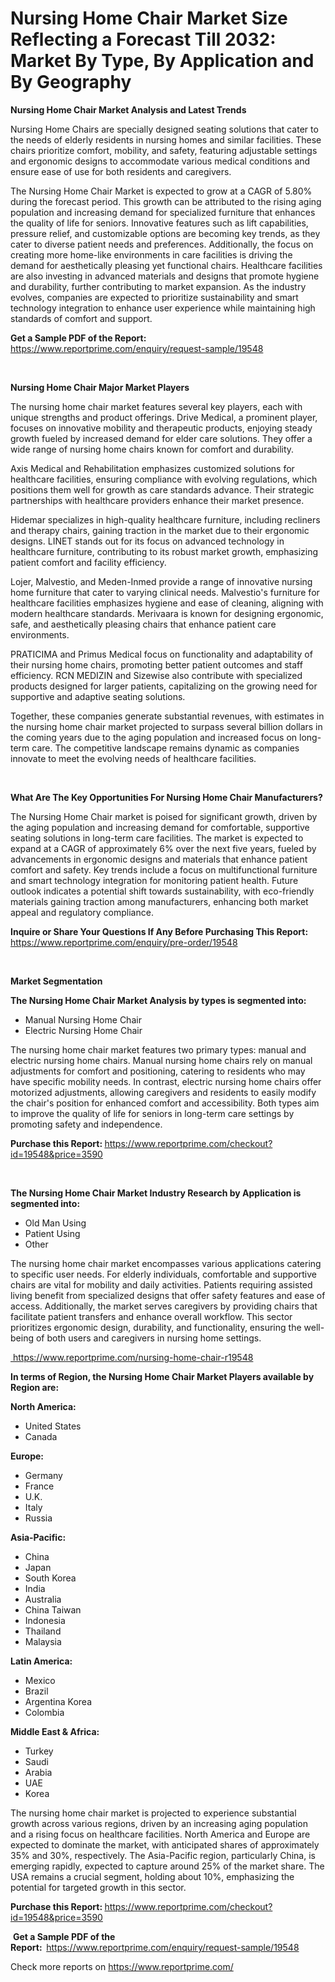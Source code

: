 <p><h1>Nursing Home Chair Market Size Reflecting a Forecast Till 2032: Market By Type, By Application and By Geography</h1></p><p><strong>Nursing Home Chair Market Analysis and Latest Trends</strong></p>
<p><p>Nursing Home Chairs are specially designed seating solutions that cater to the needs of elderly residents in nursing homes and similar facilities. These chairs prioritize comfort, mobility, and safety, featuring adjustable settings and ergonomic designs to accommodate various medical conditions and ensure ease of use for both residents and caregivers. </p><p>The Nursing Home Chair Market is expected to grow at a CAGR of 5.80% during the forecast period. This growth can be attributed to the rising aging population and increasing demand for specialized furniture that enhances the quality of life for seniors. Innovative features such as lift capabilities, pressure relief, and customizable options are becoming key trends, as they cater to diverse patient needs and preferences. Additionally, the focus on creating more home-like environments in care facilities is driving the demand for aesthetically pleasing yet functional chairs. Healthcare facilities are also investing in advanced materials and designs that promote hygiene and durability, further contributing to market expansion. As the industry evolves, companies are expected to prioritize sustainability and smart technology integration to enhance user experience while maintaining high standards of comfort and support.</p></p>
<p><strong>Get a Sample PDF of the Report:&nbsp;</strong> <a href="https://www.reportprime.com/enquiry/request-sample/19548?utm_campaign=3264&utm_medium=2&utm_source=Github&utm_content=ia&utm_term=19032025&utm_id=nursing-home-chair">https://www.reportprime.com/enquiry/request-sample/19548</a></p>
<p>&nbsp;</p>
<p><strong>Nursing Home Chair Major Market Players</strong></p>
<p><p>The nursing home chair market features several key players, each with unique strengths and product offerings. Drive Medical, a prominent player, focuses on innovative mobility and therapeutic products, enjoying steady growth fueled by increased demand for elder care solutions. They offer a wide range of nursing home chairs known for comfort and durability. </p><p>Axis Medical and Rehabilitation emphasizes customized solutions for healthcare facilities, ensuring compliance with evolving regulations, which positions them well for growth as care standards advance. Their strategic partnerships with healthcare providers enhance their market presence.</p><p>Hidemar specializes in high-quality healthcare furniture, including recliners and therapy chairs, gaining traction in the market due to their ergonomic designs. LINET stands out for its focus on advanced technology in healthcare furniture, contributing to its robust market growth, emphasizing patient comfort and facility efficiency.</p><p>Lojer, Malvestio, and Meden-Inmed provide a range of innovative nursing home furniture that cater to varying clinical needs. Malvestio's furniture for healthcare facilities emphasizes hygiene and ease of cleaning, aligning with modern healthcare standards. Merivaara is known for designing ergonomic, safe, and aesthetically pleasing chairs that enhance patient care environments.</p><p>PRATICIMA and Primus Medical focus on functionality and adaptability of their nursing home chairs, promoting better patient outcomes and staff efficiency. RCN MEDIZIN and Sizewise also contribute with specialized products designed for larger patients, capitalizing on the growing need for supportive and adaptive seating solutions.</p><p>Together, these companies generate substantial revenues, with estimates in the nursing home chair market projected to surpass several billion dollars in the coming years due to the aging population and increased focus on long-term care. The competitive landscape remains dynamic as companies innovate to meet the evolving needs of healthcare facilities.</p></p>
<p>&nbsp;</p>
<p><strong>What Are The Key Opportunities For Nursing Home Chair Manufacturers?</strong></p>
<p><p>The Nursing Home Chair market is poised for significant growth, driven by the aging population and increasing demand for comfortable, supportive seating solutions in long-term care facilities. The market is expected to expand at a CAGR of approximately 6% over the next five years, fueled by advancements in ergonomic designs and materials that enhance patient comfort and safety. Key trends include a focus on multifunctional furniture and smart technology integration for monitoring patient health. Future outlook indicates a potential shift towards sustainability, with eco-friendly materials gaining traction among manufacturers, enhancing both market appeal and regulatory compliance.</p></p>
<p><strong>Inquire or Share Your Questions If Any Before Purchasing This Report:</strong> <a href="https://www.reportprime.com/enquiry/pre-order/19548?utm_campaign=3264&utm_medium=2&utm_source=Github&utm_content=ia&utm_term=19032025&utm_id=nursing-home-chair">https://www.reportprime.com/enquiry/pre-order/19548</a></p>
<p>&nbsp;</p>
<p><strong>Market Segmentation</strong></p>
<p><strong>The Nursing Home Chair Market Analysis by types is segmented into:</strong></p>
<p><ul><li>Manual Nursing Home Chair</li><li>Electric Nursing Home Chair</li></ul></p>
<p><p>The nursing home chair market features two primary types: manual and electric nursing home chairs. Manual nursing home chairs rely on manual adjustments for comfort and positioning, catering to residents who may have specific mobility needs. In contrast, electric nursing home chairs offer motorized adjustments, allowing caregivers and residents to easily modify the chair's position for enhanced comfort and accessibility. Both types aim to improve the quality of life for seniors in long-term care settings by promoting safety and independence.</p></p>
<p><strong>Purchase this Report:&nbsp;</strong><a href="https://www.reportprime.com/checkout?id=19548&price=3590&utm_campaign=3264&utm_medium=2&utm_source=Github&utm_content=ia&utm_term=19032025&utm_id=nursing-home-chair">https://www.reportprime.com/checkout?id=19548&price=3590</a></p>
<p>&nbsp;</p>
<p><strong>The Nursing Home Chair Market Industry Research by Application is segmented into:</strong></p>
<p><ul><li>Old Man Using</li><li>Patient Using</li><li>Other</li></ul></p>
<p><p>The nursing home chair market encompasses various applications catering to specific user needs. For elderly individuals, comfortable and supportive chairs are vital for mobility and daily activities. Patients requiring assisted living benefit from specialized designs that offer safety features and ease of access. Additionally, the market serves caregivers by providing chairs that facilitate patient transfers and enhance overall workflow. This sector prioritizes ergonomic design, durability, and functionality, ensuring the well-being of both users and caregivers in nursing home settings.</p></p>
<p><a href="https://www.reportprime.com/nursing-home-chair-r19548?utm_campaign=3264&utm_medium=2&utm_source=Github&utm_content=ia&utm_term=19032025&utm_id=nursing-home-chair">&nbsp;https://www.reportprime.com/nursing-home-chair-r19548</a></p>
<p><strong>In terms of Region, the Nursing Home Chair Market Players available by Region are:</strong></p>
<p>
    <p> <strong> North America: </strong>
        <ul>
            <li>United States</li>
            <li>Canada</li>
        </ul>
        </p> 
    <p> <strong> Europe: </strong>
        <ul>
            <li>Germany</li>
            <li>France</li>
            <li>U.K.</li>
            <li>Italy</li>
            <li>Russia</li>
        </ul>
        </p> 
    <p> <strong> Asia-Pacific: </strong>
        <ul>
            <li>China</li>
            <li>Japan</li>
            <li>South Korea</li>
            <li>India</li>
            <li>Australia</li>
            <li>China Taiwan</li>
            <li>Indonesia</li>
            <li>Thailand</li>
            <li>Malaysia</li>
        </ul>
        </p> 
    <p> <strong> Latin America: </strong>
        <ul>
            <li>Mexico</li>
            <li>Brazil</li>
            <li>Argentina Korea</li>
            <li>Colombia</li>
        </ul>
        </p> 
    <p> <strong> Middle East & Africa: </strong>
        <ul>
            <li>Turkey</li>
            <li>Saudi</li>
            <li>Arabia</li>
            <li>UAE</li>
            <li>Korea</li>
        </ul>
    </p>
    </p>
<p><p>The nursing home chair market is projected to experience substantial growth across various regions, driven by an increasing aging population and a rising focus on healthcare facilities. North America and Europe are expected to dominate the market, with anticipated shares of approximately 35% and 30%, respectively. The Asia-Pacific region, particularly China, is emerging rapidly, expected to capture around 25% of the market share. The USA remains a crucial segment, holding about 10%, emphasizing the potential for targeted growth in this sector.</p></p>
<p><strong>Purchase this Report: </strong><a href="https://www.reportprime.com/checkout?id=19548&price=3590&utm_campaign=3264&utm_medium=2&utm_source=Github&utm_content=ia&utm_term=19032025&utm_id=nursing-home-chair">https://www.reportprime.com/checkout?id=19548&price=3590</a></p>
<p>&nbsp;<strong>Get a Sample PDF of the Report:&nbsp;&nbsp;</strong><a href="https://www.reportprime.com/enquiry/request-sample/19548?utm_campaign=3264&utm_medium=2&utm_source=Github&utm_content=ia&utm_term=19032025&utm_id=nursing-home-chair">https://www.reportprime.com/enquiry/request-sample/19548</a></p>
<p><strong></strong></p>
<p>Check more reports on <a href="https://www.reportprime.com/?utm_campaign=3264&utm_medium=2&utm_source=Github&utm_content=ia&utm_term=19032025&utm_id=nursing-home-chair">https://www.reportprime.com/</a></p>